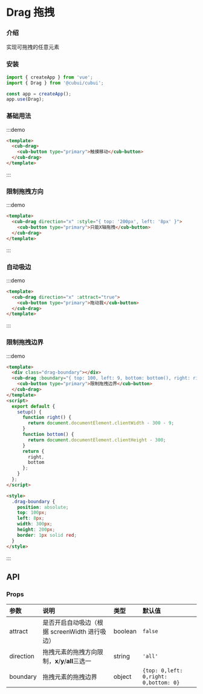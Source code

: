 # Drag 拖拽

### 介绍

实现可拖拽的任意元素

### 安装

```javascript
import { createApp } from 'vue';
import { Drag } from '@cubui/cubui';

const app = createApp();
app.use(Drag);
```

### 基础用法

:::demo

```html
<template>
  <cub-drag>
    <cub-button type="primary">触摸移动</cub-button>
  </cub-drag>
</template>
```

:::

### 限制拖拽方向

:::demo

```html
<template>
  <cub-drag direction="x" :style="{ top: '200px', left: '8px' }">
    <cub-button type="primary">只能X轴拖拽</cub-button>
  </cub-drag>
</template>
```

:::

### 自动吸边

:::demo

```html
<template>
  <cub-drag direction="x" :attract="true">
    <cub-button type="primary">拖动我</cub-button>
  </cub-drag>
</template>
```

:::

### 限制拖拽边界

:::demo

```html
<template>
  <div class="drag-boundary"></div>
  <cub-drag :boundary="{ top: 100, left: 9, bottom: bottom(), right: right() }" :style="{ top: '100px', left: '50px' }">
    <cub-button type="primary">限制拖拽边界</cub-button>
  </cub-drag>
</template>
<script>
  export default {
    setup() {
      function right() {
        return document.documentElement.clientWidth - 300 - 9;
      }
      function bottom() {
        return document.documentElement.clientHeight - 300;
      }
      return {
        right,
        bottom
      };
    }
  };
</script>

<style>
  .drag-boundary {
    position: absolute;
    top: 100px;
    left: 8px;
    width: 300px;
    height: 200px;
    border: 1px solid red;
  }
</style>
```

:::

## API

### Props

| 参数      | 说明                                              | 类型    | 默认值                                |
| :-------- | :------------------------------------------------ | :------ | :------------------------------------ |
| attract   | 是否开启自动吸边（根据 screenWidth 进行吸边）     | boolean | `false`                               |
| direction | 拖拽元素的拖拽方向限制，**x**/**y**/**all**三选一 | string  | `'all'`                               |
| boundary  | 拖拽元素的拖拽边界                                | object  | `{top: 0,left: 0,right: 0,bottom: 0}` |
